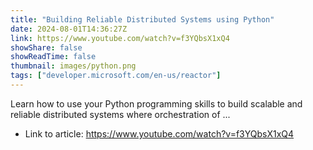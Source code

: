 ```yaml
---
title: "Building Reliable Distributed Systems using Python"
date: 2024-08-01T14:36:27Z
link: https://www.youtube.com/watch?v=f3YQbsX1xQ4
showShare: false
showReadTime: false
thumbnail: images/python.png
tags: ["developer.microsoft.com/en-us/reactor"]
---
```

Learn how to use your Python programming skills to build scalable and reliable distributed systems where orchestration of ...

- Link to article: https://www.youtube.com/watch?v=f3YQbsX1xQ4